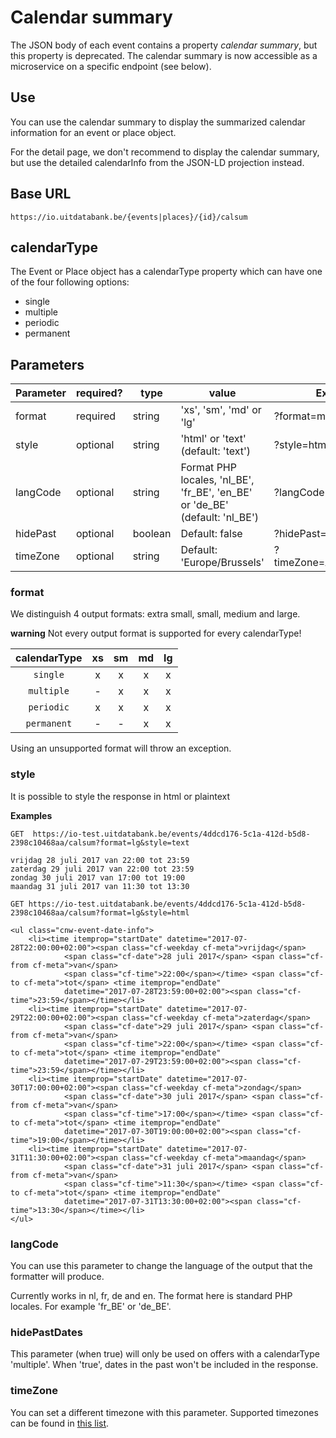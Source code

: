 ---
---

# Calendar summary
The JSON body of each event contains a property _calendar summary_, but this property is deprecated. The calendar summary is now accessible as a microservice on a specific endpoint (see below).

## Use
You can use the calendar summary to display the summarized calendar information for an event or place object.

For the detail page, we don't recommend to display the calendar summary, but use the detailed calendarInfo from the JSON-LD projection instead.

## Base URL

```
https://io.uitdatabank.be/{events|places}/{id}/calsum
```

## calendarType
The Event or Place object has a calendarType property which can have one of the four following options:

* single
* multiple
* periodic
* permanent

## Parameters

| Parameter | required? | type    | value | Example |
| --------- | -------- | ------- | ----- | ------- |
| format    | required | string  | 'xs', 'sm', 'md' or 'lg' | ?format=md |
| style     | optional | string  | 'html' or 'text' (default: 'text') | ?style=html |
| langCode  | optional | string  | Format PHP locales, 'nl_BE', 'fr_BE', 'en_BE' or 'de_BE' (default: 'nl_BE') | ?langCode=fr_BE |
| hidePast  | optional | boolean | Default: false | ?hidePast=true |
| timeZone  | optional | string  | Default: 'Europe/Brussels' | ?timeZone=America/Detroit |

### format

We distinguish 4 output formats: extra small, small, medium and large.

**warning**
Not every output format is supported for every calendarType!

| calendarType  | xs | sm | md | lg |
| :---: | :---: | :---: | :---: | :---: |
| `single` | x | x | x | x |
| `multiple` | - | x | x | x |
| `periodic` | x | x | x | x |
| `permanent` | - | - | x | x |

Using an unsupported format will throw an exception.

### style
It is possible to style the response in html or plaintext

**Examples**
```
GET  https://io-test.uitdatabank.be/events/4ddcd176-5c1a-412d-b5d8-2398c10468aa/calsum?format=lg&style=text

vrijdag 28 juli 2017 van 22:00 tot 23:59
zaterdag 29 juli 2017 van 22:00 tot 23:59
zondag 30 juli 2017 van 17:00 tot 19:00
maandag 31 juli 2017 van 11:30 tot 13:30
```

```
GET https://io-test.uitdatabank.be/events/4ddcd176-5c1a-412d-b5d8-2398c10468aa/calsum?format=lg&style=html

<ul class="cnw-event-date-info">
	<li><time itemprop="startDate" datetime="2017-07-28T22:00:00+02:00"><span class="cf-weekday cf-meta">vrijdag</span>
			<span class="cf-date">28 juli 2017</span> <span class="cf-from cf-meta">van</span>
			<span class="cf-time">22:00</span></time> <span class="cf-to cf-meta">tot</span> <time itemprop="endDate"
			datetime="2017-07-28T23:59:00+02:00"><span class="cf-time">23:59</span></time></li>
	<li><time itemprop="startDate" datetime="2017-07-29T22:00:00+02:00"><span class="cf-weekday cf-meta">zaterdag</span>
			<span class="cf-date">29 juli 2017</span> <span class="cf-from cf-meta">van</span>
			<span class="cf-time">22:00</span></time> <span class="cf-to cf-meta">tot</span> <time itemprop="endDate"
			datetime="2017-07-29T23:59:00+02:00"><span class="cf-time">23:59</span></time></li>
	<li><time itemprop="startDate" datetime="2017-07-30T17:00:00+02:00"><span class="cf-weekday cf-meta">zondag</span>
			<span class="cf-date">30 juli 2017</span> <span class="cf-from cf-meta">van</span>
			<span class="cf-time">17:00</span></time> <span class="cf-to cf-meta">tot</span> <time itemprop="endDate"
			datetime="2017-07-30T19:00:00+02:00"><span class="cf-time">19:00</span></time></li>
	<li><time itemprop="startDate" datetime="2017-07-31T11:30:00+02:00"><span class="cf-weekday cf-meta">maandag</span>
			<span class="cf-date">31 juli 2017</span> <span class="cf-from cf-meta">van</span>
			<span class="cf-time">11:30</span></time> <span class="cf-to cf-meta">tot</span> <time itemprop="endDate"
			datetime="2017-07-31T13:30:00+02:00"><span class="cf-time">13:30</span></time></li>
</ul>
```

### langCode

You can use this parameter to change the language of the output that the formatter will produce.

Currently works in nl, fr, de and en. The format here is standard PHP locales. For example 'fr_BE' or 'de_BE'.

### hidePastDates
This parameter (when true) will only be used on offers with a calendarType 'multiple'. When 'true', dates in the past won't be included in the response.

### timeZone
You can set a different timezone with this parameter. Supported timezones can be found in [this list](https://www.php.net/manual/en/timezones.php).
